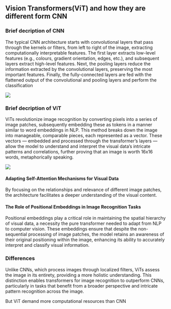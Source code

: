 <h2>Vision Transformers(ViT) and how they are different form CNN</h2>
<h3>Brief decription of CNN</h3>
<p>The typical CNN architecture starts with convolutional layers that pass through the kernels or filters, from left to right of the image, extracting computationally interpretable features. The first layer extracts low-level features (e.g., colours, gradient orientation, edges, etc.), and subsequent layers extract high-level features. Next, the pooling layers reduce the information extracted by the convolutional layers, preserving the most important features. Finally, the fully-connected layers are fed with the flattened output of the convolutional and pooling layers and perform the classification</p>
<img src="https://www.mdpi.com/applsci/applsci-13-05521/article_deploy/html/images/applsci-13-05521-g002-550.jpg">
<h3>Brief decription of ViT</h3>
<p>ViTs revolutionize image recognition by converting pixels into a series of image patches, subsequently embedding these as tokens in a manner similar to word embeddings in NLP. This method breaks down the image into manageable, comparable pieces, each represented as a vector. These vectors — embedded and processed through the transformer’s layers — allow the model to understand and interpret the visual data’s intricate patterns and correlations, further proving that an image is worth 16x16 words, metaphorically speaking.</p>
<img src="https://miro.medium.com/v2/resize:fit:1100/format:webp/1*TZAy8tvsN7pMhrEpKVH2Og.jpeg">
<h4>Adapting Self-Attention Mechanisms for Visual Data</h4>
<p>By focusing on the relationships and relevance of different image patches, the architecture facilitates a deeper understanding of the visual content.</p>
<h4>The Role of Positional Embeddings in Image Recognition Tasks</h4>
<p>Positional embeddings play a critical role in maintaining the spatial hierarchy of visual data, a necessity the pure transformer needed to adapt from NLP to computer vision. These embeddings ensure that despite the non-sequential processing of image patches, the model retains an awareness of their original positioning within the image, enhancing its ability to accurately interpret and classify visual information.</p>
<h3>Differences</h3>
<p>Unlike CNNs, which process images through localized filters, ViTs assess the image in its entirety, providing a more holistic understanding. This distinction enables transformers for image recognition to outperform CNNs, particularly in tasks that benefit from a broader perspective and intricate pattern recognition across the image.</p>
<p>But ViT demand more computational resources than CNN </p>
